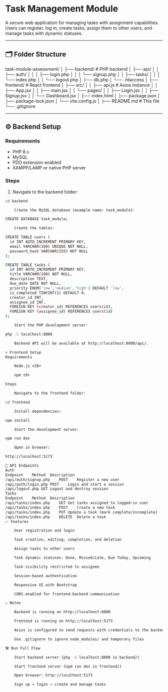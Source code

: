 # Task Management Module

A secure web application for managing tasks with assignment capabilities.  
Users can register, log in, create tasks, assign them to other users, and manage tasks with dynamic statuses.

---

## 🗂 Folder Structure

task-module-assessment/
│
├── backend/ # PHP backend
│ ├── api/
│ │ ├── auth/
│ │ │ ├── login.php
│ │ │ └── signup.php
│ │ ├── tasks/
│ │ │ └── index.php
│ │ └── logout.php
│ ├── db.php
│ └── .htaccess
│
├── frontend/ # React frontend
│ ├── src/
│ │ ├── api.js # Axios instance
│ │ ├── App.jsx
│ │ ├── main.jsx
│ │ └── pages/
│ │ ├── Login.jsx
│ │ ├── Signup.jsx
│ │ └── Dashboard.jsx
│ ├── index.html
│ ├── package.json
│ ├── package-lock.json
│ └── vite.config.js
│
├── README.md # This file
└── .gitignore


---

## ⚙️ Backend Setup

### Requirements

- PHP 8.x
- MySQL
- PDO extension enabled
- XAMPP/LAMP or native PHP server

### Steps

1. Navigate to the backend folder:

```bash
cd backend

    Create the MySQL database (example name: task_module):

CREATE DATABASE task_module;

    Create the tables:

CREATE TABLE users (
  id INT AUTO_INCREMENT PRIMARY KEY,
  email VARCHAR(100) UNIQUE NOT NULL,
  password_hash VARCHAR(255) NOT NULL
);

CREATE TABLE tasks (
  id INT AUTO_INCREMENT PRIMARY KEY,
  title VARCHAR(100) NOT NULL,
  description TEXT,
  due_date DATE NOT NULL,
  priority ENUM('low','medium','high') DEFAULT 'low',
  is_completed TINYINT(1) DEFAULT 0,
  creator_id INT,
  assignee_id INT,
  FOREIGN KEY (creator_id) REFERENCES users(id),
  FOREIGN KEY (assignee_id) REFERENCES users(id)
);

    Start the PHP development server:

php -S localhost:8000

    Backend API will be available at http://localhost:8000/api/.

⚛️ Frontend Setup
Requirements

    Node.js v18+

    npm v9+

Steps

    Navigate to the frontend folder:

cd frontend

    Install dependencies:

npm install

    Start the development server:

npm run dev

    Open in browser:

http://localhost:5173

🔗 API Endpoints
Auth
Endpoint	Method	Description
/api/auth/signup.php	POST	Register a new user
/api/auth/login.php	POST	Login and start a session
/api/logout.php	GET	Logout and destroy session
Tasks
Endpoint	Method	Description
/api/tasks/index.php	GET	Get tasks assigned to logged-in user
/api/tasks/index.php	POST	Create a new task
/api/tasks/index.php	PUT	Update a task (mark complete/incomplete)
/api/tasks/index.php	DELETE	Delete a task
✅ Features

    User registration and login

    Task creation, editing, completion, and deletion

    Assign tasks to other users

    Task dynamic statuses: Done, Missed/Late, Due Today, Upcoming

    Task visibility restricted to assignee

    Session-based authentication

    Responsive UI with Bootstrap

    CORS-enabled for frontend-backend communication

⚠️ Notes

    Backend is running on http://localhost:8000

    Frontend is running on http://localhost:5173

    Axios is configured to send requests with credentials to the backend

    Use .gitignore to ignore node_modules/ and temporary files

🛠 Run Full Flow

    Start backend server (php -S localhost:8000 in backend/)

    Start frontend server (npm run dev in frontend/)

    Open browser: http://localhost:5173

    Sign up → login → create and manage tasks